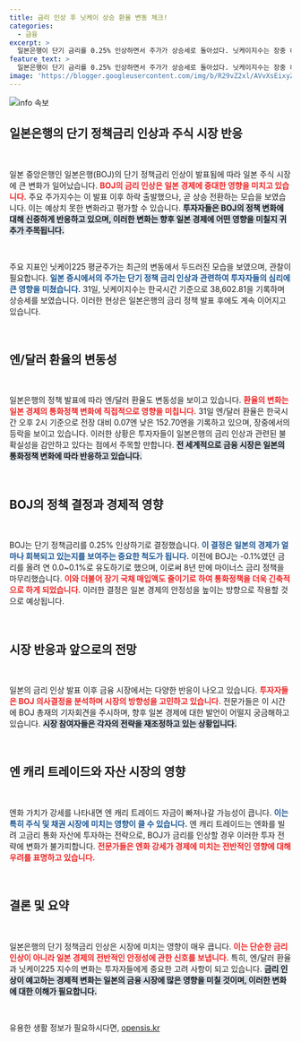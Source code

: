 ```yaml
---
title: 금리 인상 후 닛케이 상승 환율 변동 체크!
categories:
  - 금융
excerpt: >
  일본은행이 단기 금리를 0.25% 인상하면서 주가가 상승세로 돌아섰다. 닛케이지수는 장중 하락 후 38,602.81로 반등했고, BOJ의 긴축 조치가 시장에 미칠 영향에 투자자들이 주목하고 있다.
feature_text: >
  일본은행이 단기 금리를 0.25% 인상하면서 주가가 상승세로 돌아섰다. 닛케이지수는 장중 하락 후 38,602.81로 반등했고, BOJ의 긴축 조치가 시장에 미칠 영향에 투자자들이 주목하고 있다.
image: 'https://blogger.googleusercontent.com/img/b/R29vZ2xl/AVvXsEixyZcFfHzMRdzZMjFBmAUKJYCLCGyLL1o632UiGVXcaFdKo_bkvkuCioo0uUKlGfBVcT3P84aROyZIXSBEx3Aw5nCQ3pTgDom1WDC4m8eifvWiAmWEEVb4x6G_l8C0QH225ldMjyaFvpxGEBGNO37VmDTDMHGhJPq73UglMfDca1-0aw/s1600/blogspot.png'
---
```


<p><img src="https://blogger.googleusercontent.com/img/b/R29vZ2xl/AVvXsEixyZcFfHzMRdzZMjFBmAUKJYCLCGyLL1o632UiGVXcaFdKo_bkvkuCioo0uUKlGfBVcT3P84aROyZIXSBEx3Aw5nCQ3pTgDom1WDC4m8eifvWiAmWEEVb4x6G_l8C0QH225ldMjyaFvpxGEBGNO37VmDTDMHGhJPq73UglMfDca1-0aw/s1600/blogspot.png" alt="info 속보" /></p>

<h2 data-ke-size="size26">일본은행의 단기 정책금리 인상과 주식 시장 반응</h2>

<p data-ke-size="size16">&nbsp;</p>

<p>일본 중앙은행인 일본은행(BOJ)의 단기 정책금리 인상이 발표됨에 따라 일본 주식 시장에 큰 변화가 일어났습니다. <b><span style="color: #ee2323;">BOJ의 금리 인상은 일본 경제에 중대한 영향을 미치고 있습니다.</span></b> 주요 주가지수는 이 발표 이후 하락 출발했으나, 곧 상승 전환하는 모습을 보였습니다. 이는 예상치 못한 변화라고 평가할 수 있습니다. <b><span style="background-color: #21538527;">투자자들은 BOJ의 정책 변화에 대해 신중하게 반응하고 있으며, 이러한 변화는 향후 일본 경제에 어떤 영향을 미칠지 귀추가 주목됩니다.</span></b></p>

<p data-ke-size="size16">&nbsp;</p>

<p>주요 지표인 닛케이225 평균주가는 최근의 변동에서 두드러진 모습을 보였으며, 관찰이 필요합니다. <b><span style="color: #1a5490;">일본 증시에서의 주가는 단기 정책 금리 인상과 관련하여 투자자들의 심리에 큰 영향을 미쳤습니다.</span></b> 31일, 닛케이지수는 한국시간 기준으로 38,602.81을 기록하며 상승세를 보였습니다. 이러한 현상은 일본은행의 금리 정책 발표 후에도 계속 이어지고 있습니다.</p>

<p data-ke-size="size16">&nbsp;</p>

<h2 data-ke-size="size26">엔/달러 환율의 변동성</h2>

<p data-ke-size="size16">&nbsp;</p>

<p>일본은행의 정책 발표에 따라 엔/달러 환율도 변동성을 보이고 있습니다. <b><span style="color: #ee2323;">환율의 변화는 일본 경제의 통화정책 변화에 직접적으로 영향을 미칩니다.</span></b> 31일 엔/달러 환율은 한국시간 오후 2시 기준으로 전장 대비 0.07엔 낮은 152.70엔을 기록하고 있으며, 장중에서의 등락을 보이고 있습니다. 이러한 상황은 투자자들이 일본은행의 금리 인상과 관련된 불확실성을 감안하고 있다는 점에서 주목할 만합니다. <b><span style="background-color: #21538527;">전 세계적으로 금융 시장은 일본의 통화정책 변화에 따라 반응하고 있습니다.</span></b></p>

<p data-ke-size="size16">&nbsp;</p>

<h2 data-ke-size="size26">BOJ의 정책 결정과 경제적 영향</h2>

<p data-ke-size="size16">&nbsp;</p>

<p>BOJ는 단기 정책금리를 0.25% 인상하기로 결정했습니다. <b><span style="color: #1a5490;">이 결정은 일본의 경제가 얼마나 회복되고 있는지를 보여주는 중요한 척도가 됩니다.</span></b> 이전에 BOJ는 -0.1%였던 금리를 올려 연 0.0~0.1%로 유도하기로 했으며, 이로써 8년 만에 마이너스 금리 정책을 마무리했습니다. <b><span style="color: #ee2323;">이와 더불어 장기 국채 매입액도 줄이기로 하여 통화정책을 더욱 긴축적으로 하게 되었습니다.</span></b> 이러한 결정은 일본 경제의 안정성을 높이는 방향으로 작용할 것으로 예상됩니다.</p>

<p data-ke-size="size16">&nbsp;</p>

<h2 data-ke-size="size26">시장 반응과 앞으로의 전망</h2>

<p data-ke-size="size16">&nbsp;</p>

<p>일본의 금리 인상 발표 이후 금융 시장에서는 다양한 반응이 나오고 있습니다. <b><span style="color: #ee2323;">투자자들은 BOJ 의사결정을 분석하며 시장의 방향성을 고민하고 있습니다.</span></b> 전문가들은 이 시간에 BOJ 총재의 기자회견을 주시하며, 향후 일본 경제에 대한 발언이 어떨지 궁금해하고 있습니다. <b><span style="background-color: #21538527;">시장 참여자들은 각자의 전략을 재조정하고 있는 상황입니다.</span></b> </p>

<p data-ke-size="size16">&nbsp;</p>

<h2 data-ke-size="size26">엔 캐리 트레이드와 자산 시장의 영향</h2>

<p data-ke-size="size16">&nbsp;</p>

<p>엔화 가치가 강세를 나타내면 엔 캐리 트레이드 자금이 빠져나갈 가능성이 큽니다. <b><span style="color: #1a5490;">이는 특히 주식 및 채권 시장에 미치는 영향이 클 수 있습니다.</span></b> 엔 캐리 트레이드는 엔화를 빌려 고금리 통화 자산에 투자하는 전략으로, BOJ가 금리를 인상할 경우 이러한 투자 전략에 변화가 불가피합니다. <b><span style="color: #ee2323;">전문가들은 엔화 강세가 경제에 미치는 전반적인 영향에 대해 우려를 표명하고 있습니다.</span></b></p>

<p data-ke-size="size16">&nbsp;</p>

<h2 data-ke-size="size26">결론 및 요약</h2>

<p data-ke-size="size16">&nbsp;</p>

<p>일본은행의 단기 정책금리 인상은 시장에 미치는 영향이 매우 큽니다. <b><span style="color: #ee2323;">이는 단순한 금리 인상이 아니라 일본 경제의 전반적인 안정성에 관한 신호를 보냅니다.</span></b> 특히, 엔/달러 환율과 닛케이225 지수의 변화는 투자자들에게 중요한 고려 사항이 되고 있습니다. <b><span style="background-color: #21538527;">금리 인상이 예고하는 경제적 변화는 일본의 금융 시장에 많은 영향을 미칠 것이며, 이러한 변화에 대한 이해가 필요합니다.</span></b> </p>

<p data-ke-size="size16">&nbsp;</p>
유용한 생활 정보가 필요하시다면, <a href="https://opensis.kr" rel="dofollow">opensis.kr</a>


